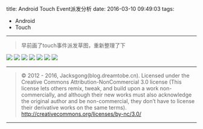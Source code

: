 title: Android Touch Event派发分析
date: 2016-03-10 09:49:03
tags:
- Android
- Touch

---

> 早前画了touch事件派发草图，重新整理了下

<!-- more -->

![](/img/touch_event-down-not-cliable.png)
![](/img/touch_event-move-not-cliable.png)
![](/img/touch_event-move-child-cliable.png)
![](/img/touch_event-move-cliable.png)
![](/img/touch_event-up-not-cliable.png)
![](/img/touch_event-up-child-cliable.png)
![](/img/touch_event-up-cliable.png)


---

> © 2012 - 2016, Jacksgong(blog.dreamtobe.cn). Licensed under the Creative Commons Attribution-NonCommercial 3.0 license (This license lets others remix, tweak, and build upon a work non-commercially, and although their new works must also acknowledge the original author and be non-commercial, they don’t have to license their derivative works on the same terms). http://creativecommons.org/licenses/by-nc/3.0/

---
